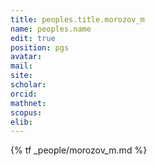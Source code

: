 ```yaml
---
title: peoples.title.morozov_m
name: peoples.name
edit: true
position: pgs
avatar:
mail:
site:
scholar:
orcid:
mathnet:
scopus:
elib:
---
```


{% tf _people/morozov_m.md %}
